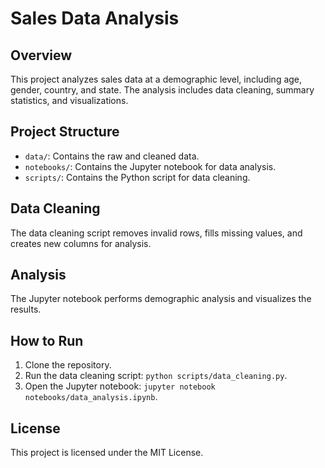# Sales Data Analysis

## Overview
This project analyzes sales data at a demographic level, including age, gender, country, and state. The analysis includes data cleaning, summary statistics, and visualizations.

## Project Structure
- `data/`: Contains the raw and cleaned data.
- `notebooks/`: Contains the Jupyter notebook for data analysis.
- `scripts/`: Contains the Python script for data cleaning.

## Data Cleaning
The data cleaning script removes invalid rows, fills missing values, and creates new columns for analysis.

## Analysis
The Jupyter notebook performs demographic analysis and visualizes the results.

## How to Run
1. Clone the repository.
2. Run the data cleaning script: `python scripts/data_cleaning.py`.
3. Open the Jupyter notebook: `jupyter notebook notebooks/data_analysis.ipynb`.

## License
This project is licensed under the MIT License.




